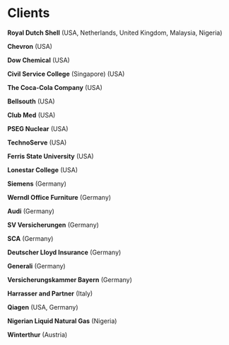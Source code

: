 # Clients

**Royal Dutch Shell** (USA, Netherlands, United Kingdom, Malaysia, Nigeria)

**Chevron** (USA)

**Dow Chemical** (USA)

**Civil Service College** (Singapore) (USA)

**The Coca-Cola Company** (USA)

**Bellsouth** (USA)

**Club Med** (USA)

**PSEG Nuclear** (USA)

**TechnoServe** (USA)

**Ferris State University** (USA)

**Lonestar College** (USA)

**Siemens** (Germany)

**Werndl Office Furniture** (Germany)

**Audi** (Germany)

**SV Versicherungen** (Germany)

**SCA** (Germany)

**Deutscher Lloyd Insurance** (Germany)

**Generali** (Germany)

**Versicherungskammer Bayern** (Germany)

**Harrasser and Partner** (Italy)

**Qiagen** (USA, Germany)

**Nigerian Liquid Natural Gas** (Nigeria)

**Winterthur** (Austria)